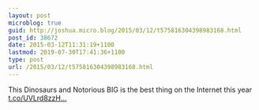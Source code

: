 ```yaml
---
layout: post
microblog: true
guid: http://joshua.micro.blog/2015/03/12/t575816304398983168.html
post_id: 38672
date: 2015-03-12T11:31:19+1100
lastmod: 2019-07-30T17:41:36+1100
type: post
url: /2015/03/12/t575816304398983168.html
---
```

This Dinosaurs and Notorious BIG is the best thing on the Internet this year [t.co/UVLrd8zzH...](https://t.co/UVLrd8zzHd)
